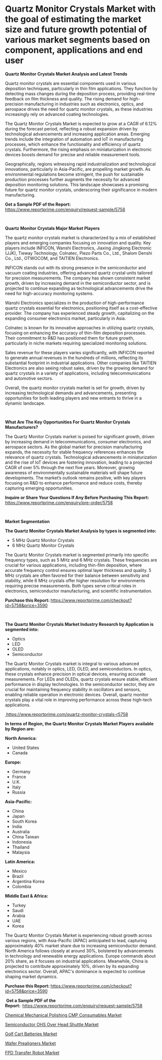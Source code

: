 <p><h1>Quartz Monitor Crystals Market with the goal of estimating the market size and future growth potential of various market segments based on component, applications and end user</h1></p><p><strong>Quartz Monitor Crystals Market Analysis and Latest Trends</strong></p>
<p><p>Quartz monitor crystals are essential components used in various deposition techniques, particularly in thin film applications. They function by detecting mass changes during the deposition process, providing real-time feedback on film thickness and quality. The rising demand for high-precision manufacturing in industries such as electronics, optics, and aerospace drives the need for quartz monitor crystals, as these industries increasingly rely on advanced coating technologies.</p><p>The Quartz Monitor Crystals Market is expected to grow at a CAGR of 6.12% during the forecast period, reflecting a robust expansion driven by technological advancements and increasing application areas. Emerging trends include the integration of automation and IoT in manufacturing processes, which enhance the functionality and efficiency of quartz crystals. Furthermore, the rising emphasis on miniaturization in electronic devices boosts demand for precise and reliable measurement tools.</p><p>Geographically, regions witnessing rapid industrialization and technological innovations, particularly in Asia-Pacific, are propelling market growth. As environmental regulations become stringent, the push for sustainable production processes further augments the necessity for advanced deposition monitoring solutions. This landscape showcases a promising future for quartz monitor crystals, underscoring their significance in modern manufacturing.</p></p>
<p><strong>Get a Sample PDF of the Report:&nbsp;</strong> <a href="https://www.reportprime.com/enquiry/request-sample/5758?utm_campaign=1130&utm_medium=2&utm_source=Github&utm_content=ia&utm_term=19032025&utm_id=quartz-monitor-crystals">https://www.reportprime.com/enquiry/request-sample/5758</a></p>
<p>&nbsp;</p>
<p><strong>Quartz Monitor Crystals Major Market Players</strong></p>
<p><p>The quartz monitor crystals market is characterized by a mix of established players and emerging companies focusing on innovation and quality. Key players include INFICON, Wanshi Electronics, Jiaxing Jingkong Electronic (JJK), Tieway Technology, Colnatec, Piezo Parts Co., Ltd., Shalom Denshi Co., Ltd., OTWOCOM, and TAITIEN Electronics.</p><p>INFICON stands out with its strong presence in the semiconductor and vacuum coating industries, offering advanced quartz crystal units tailored for precision measurements. The company has shown consistent market growth, driven by increasing demand in the semiconductor sector, and is projected to continue expanding as technological advancements drive the need for high-accuracy monitoring systems.</p><p>Wanshi Electronics specializes in the production of high-performance quartz crystals essential for electronics, positioning itself as a cost-effective provider. The company has experienced steady growth, capitalizing on the expanding consumer electronics market, particularly in Asia.</p><p>Colnatec is known for its innovative approaches in utilizing quartz crystals, focusing on enhancing the accuracy of thin-film deposition processes. Their commitment to R&D has positioned them for future growth, particularly in niche markets requiring specialized monitoring solutions.</p><p>Sales revenue for these players varies significantly, with INFICON reported to generate annual revenues in the hundreds of millions, reflecting its substantial footprint in industrial applications. Other companies like TAITIEN Electronics are also seeing robust sales, driven by the growing demand for quartz crystals in a variety of applications, including telecommunications and automotive sectors.</p><p>Overall, the quartz monitor crystals market is set for growth, driven by increasing technological demands and advancements, presenting opportunities for both leading players and new entrants to thrive in a dynamic landscape.</p></p>
<p>&nbsp;</p>
<p><strong>What Are The Key Opportunities For Quartz Monitor Crystals Manufacturers?</strong></p>
<p><p>The Quartz Monitor Crystals market is poised for significant growth, driven by increasing demand in telecommunications, consumer electronics, and aerospace sectors. As the global market for precision manufacturing expands, the necessity for stable frequency references enhances the relevance of quartz crystals. Technological advancements in miniaturization and the rise of IoT devices are fostering innovation, leading to a projected CAGR of over 5% through the next five years. Moreover, growing awareness of environmentally sustainable materials will shape future developments. The market’s outlook remains positive, with key players focusing on R&D to enhance performance and reduce costs, thereby capturing emerging opportunities.</p></p>
<p><strong>Inquire or Share Your Questions If Any Before Purchasing This Report:</strong> <a href="https://www.reportprime.com/enquiry/pre-order/5758?utm_campaign=1130&utm_medium=2&utm_source=Github&utm_content=ia&utm_term=19032025&utm_id=quartz-monitor-crystals">https://www.reportprime.com/enquiry/pre-order/5758</a></p>
<p>&nbsp;</p>
<p><strong>Market Segmentation</strong></p>
<p><strong>The Quartz Monitor Crystals Market Analysis by types is segmented into:</strong></p>
<p><ul><li>5 MHz Quartz Monitor Crystals</li><li>6 MHz Quartz Monitor Crystals</li></ul></p>
<p><p>The Quartz Monitor Crystals market is segmented primarily into specific frequency types, such as 5 MHz and 6 MHz crystals. These frequencies are crucial for various applications, including thin-film deposition, where accurate frequency control ensures optimal layer thickness and quality. 5 MHz crystals are often favored for their balance between sensitivity and stability, while 6 MHz crystals offer higher resolution for environments requiring precise measurements. Both types serve critical roles in electronics, semiconductor manufacturing, and scientific instrumentation.</p></p>
<p><strong>Purchase this Report:&nbsp;</strong><a href="https://www.reportprime.com/checkout?id=5758&price=3590&utm_campaign=1130&utm_medium=2&utm_source=Github&utm_content=ia&utm_term=19032025&utm_id=quartz-monitor-crystals">https://www.reportprime.com/checkout?id=5758&price=3590</a></p>
<p>&nbsp;</p>
<p><strong>The Quartz Monitor Crystals Market Industry Research by Application is segmented into:</strong></p>
<p><ul><li>Optics</li><li>LED</li><li>OLED</li><li>Semiconductor</li></ul></p>
<p><p>The Quartz Monitor Crystals market is integral to various advanced applications, notably in optics, LED, OLED, and semiconductors. In optics, these crystals enhance precision in optical devices, ensuring accurate measurements. For LEDs and OLEDs, quartz crystals ensure stable, efficient performance in display technologies. In the semiconductor sector, they are crucial for maintaining frequency stability in oscillators and sensors, enabling reliable operation in electronic devices. Overall, quartz monitor crystals play a vital role in improving performance across these high-tech applications.</p></p>
<p><a href="https://www.reportprime.com/quartz-monitor-crystals-r5758?utm_campaign=1130&utm_medium=2&utm_source=Github&utm_content=ia&utm_term=19032025&utm_id=quartz-monitor-crystals">&nbsp;https://www.reportprime.com/quartz-monitor-crystals-r5758</a></p>
<p><strong>In terms of Region, the Quartz Monitor Crystals Market Players available by Region are:</strong></p>
<p>
    <p> <strong> North America: </strong>
        <ul>
            <li>United States</li>
            <li>Canada</li>
        </ul>
        </p> 
    <p> <strong> Europe: </strong>
        <ul>
            <li>Germany</li>
            <li>France</li>
            <li>U.K.</li>
            <li>Italy</li>
            <li>Russia</li>
        </ul>
        </p> 
    <p> <strong> Asia-Pacific: </strong>
        <ul>
            <li>China</li>
            <li>Japan</li>
            <li>South Korea</li>
            <li>India</li>
            <li>Australia</li>
            <li>China Taiwan</li>
            <li>Indonesia</li>
            <li>Thailand</li>
            <li>Malaysia</li>
        </ul>
        </p> 
    <p> <strong> Latin America: </strong>
        <ul>
            <li>Mexico</li>
            <li>Brazil</li>
            <li>Argentina Korea</li>
            <li>Colombia</li>
        </ul>
        </p> 
    <p> <strong> Middle East & Africa: </strong>
        <ul>
            <li>Turkey</li>
            <li>Saudi</li>
            <li>Arabia</li>
            <li>UAE</li>
            <li>Korea</li>
        </ul>
    </p>
    </p>
<p><p>The Quartz Monitor Crystals Market is experiencing robust growth across various regions, with Asia-Pacific (APAC) anticipated to lead, capturing approximately 40% market share due to increasing semiconductor demand. North America follows closely at around 30%, bolstered by advancements in technology and renewable energy applications. Europe commands about 20% share, as it focuses on industrial applications. Meanwhile, China is projected to contribute approximately 10%, driven by its expanding electronics sector. Overall, APAC's dominance is expected to continue shaping market dynamics.</p></p>
<p><strong>Purchase this Report: </strong><a href="https://www.reportprime.com/checkout?id=5758&price=3590&utm_campaign=1130&utm_medium=2&utm_source=Github&utm_content=ia&utm_term=19032025&utm_id=quartz-monitor-crystals">https://www.reportprime.com/checkout?id=5758&price=3590</a></p>
<p>&nbsp;<strong>Get a Sample PDF of the Report:&nbsp;&nbsp;</strong><a href="https://www.reportprime.com/enquiry/request-sample/5758?utm_campaign=1130&utm_medium=2&utm_source=Github&utm_content=ia&utm_term=19032025&utm_id=quartz-monitor-crystals">https://www.reportprime.com/enquiry/request-sample/5758</a></p>
<p><strong></strong></p>
<p><p><a href="https://github.com/pupekironim/Market-Research-Report-List-1/blob/main/chemical-mechanical-polishing-cmp-consumables-market.md?utm_campaign=1130&utm_medium=2&utm_source=Github&utm_content=ia&utm_term=19032025&utm_id=quartz-monitor-crystals">Chemical Mechanical Polishing CMP Consumables Market</a></p><p><a href="https://github.com/astadtetcha28/Market-Research-Report-List-1/blob/main/semiconductor-ohs-over-head-shuttle-market.md?utm_campaign=1130&utm_medium=2&utm_source=Github&utm_content=ia&utm_term=19032025&utm_id=quartz-monitor-crystals">Semiconductor OHS Over Head Shuttle Market</a></p><p><a href="https://github.com/yakobotege/Market-Research-Report-List-1/blob/main/golf-cart-batteries-market.md?utm_campaign=1130&utm_medium=2&utm_source=Github&utm_content=ia&utm_term=19032025&utm_id=quartz-monitor-crystals">Golf Cart Batteries Market</a></p><p><a href="https://github.com/ertssmelov0/Market-Research-Report-List-1/blob/main/wafer-prealigners-market.md?utm_campaign=1130&utm_medium=2&utm_source=Github&utm_content=ia&utm_term=19032025&utm_id=quartz-monitor-crystals">Wafer Prealigners Market</a></p><p><a href="https://github.com/siriocooch4a/Market-Research-Report-List-1/blob/main/fpd-transfer-robot-market.md?utm_campaign=1130&utm_medium=2&utm_source=Github&utm_content=ia&utm_term=19032025&utm_id=quartz-monitor-crystals">FPD Transfer Robot Market</a></p></p>